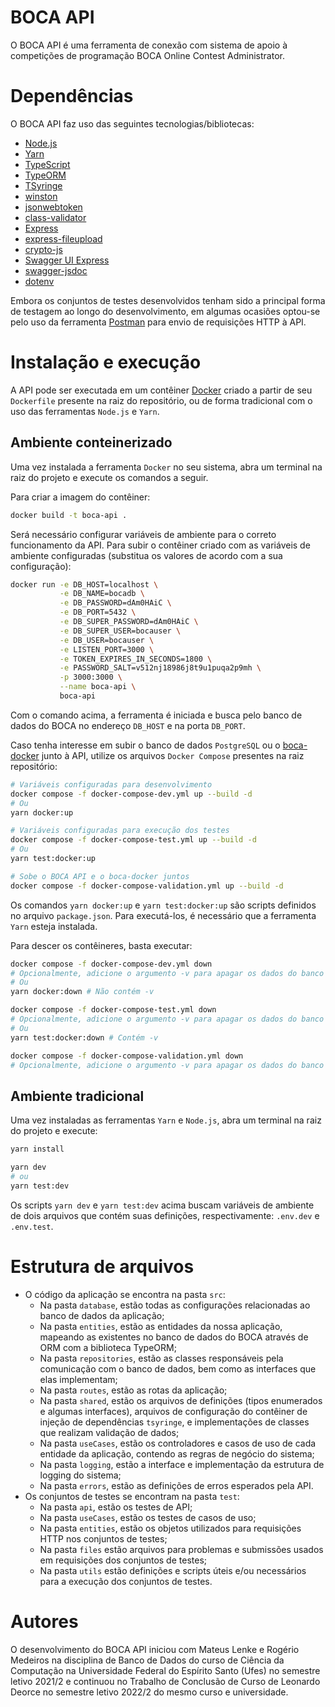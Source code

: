 # BOCA API

O BOCA API é uma ferramenta de conexão com sistema de apoio à competições de programação BOCA Online Contest Administrator.


# Dependências

O BOCA API faz uso das seguintes tecnologias/bibliotecas:

- [Node.js](https://nodejs.org/en/)
- [Yarn](https://yarnpkg.com/)
- [TypeScript](https://www.typescriptlang.org/)
- [TypeORM](https://typeorm.io/)
- [TSyringe](https://github.com/microsoft/tsyringe)
- [winston](https://github.com/winstonjs/winston)
- [jsonwebtoken](https://www.npmjs.com/package/jsonwebtoken)
- [class-validator](https://github.com/typestack/class-validator)
- [Express](https://expressjs.com/)
- [express-fileupload](https://www.npmjs.com/package/express-fileupload)
- [crypto-js](https://www.npmjs.com/package/crypto-js)
- [Swagger UI Express](https://www.npmjs.com/package/swagger-ui-express)
- [swagger-jsdoc](https://www.npmjs.com/package/swagger-jsdoc)
- [dotenv](https://www.npmjs.com/package/dotenv)

Embora os conjuntos de testes desenvolvidos tenham sido a principal forma de testagem ao longo do desenvolvimento, em algumas ocasiões optou-se pelo uso da ferramenta [Postman](https://www.postman.com/) para envio de requisições HTTP à API.


# Instalação e execução

A API pode ser executada em um contêiner [Docker](https://www.docker.com/) criado a partir de seu `Dockerfile` presente na raiz do repositório, ou de forma tradicional com o uso das ferramentas `Node.js` e `Yarn`.


## Ambiente conteinerizado

Uma vez instalada a ferramenta `Docker` no seu sistema, abra um terminal na raiz do projeto e execute os comandos a seguir.

Para criar a imagem do contêiner:

```sh
docker build -t boca-api .
```

Será necessário configurar variáveis de ambiente para o correto funcionamento da API. Para subir o contêiner criado com as variáveis de ambiente configuradas (substitua os valores de acordo com a sua configuração):

```sh
docker run -e DB_HOST=localhost \
           -e DB_NAME=bocadb \
           -e DB_PASSWORD=dAm0HAiC \
           -e DB_PORT=5432 \
           -e DB_SUPER_PASSWORD=dAm0HAiC \
           -e DB_SUPER_USER=bocauser \
           -e DB_USER=bocauser \
           -e LISTEN_PORT=3000 \
           -e TOKEN_EXPIRES_IN_SECONDS=1800 \
           -e PASSWORD_SALT=v512nj18986j8t9u1puqa2p9mh \
           -p 3000:3000 \
           --name boca-api \
           boca-api
```

Com o comando acima, a ferramenta é iniciada e busca pelo banco de dados do BOCA no endereço `DB_HOST` e na porta `DB_PORT`.

Caso tenha interesse em subir o banco de dados `PostgreSQL` ou o [boca-docker](https://github.com/joaofazolo/boca-docker) junto à API, utilize os arquivos `Docker Compose` presentes na raiz repositório:

```sh
# Variáveis configuradas para desenvolvimento
docker compose -f docker-compose-dev.yml up --build -d
# Ou
yarn docker:up

# Variáveis configuradas para execução dos testes
docker compose -f docker-compose-test.yml up --build -d
# Ou
yarn test:docker:up

# Sobe o BOCA API e o boca-docker juntos
docker compose -f docker-compose-validation.yml up --build -d
```

Os comandos `yarn docker:up` e `yarn test:docker:up` são scripts definidos no arquivo `package.json`. Para executá-los, é necessário que a ferramenta `Yarn` esteja instalada.

Para descer os contêineres, basta executar:
```sh
docker compose -f docker-compose-dev.yml down
# Opcionalmente, adicione o argumento -v para apagar os dados do banco
# Ou
yarn docker:down # Não contém -v

docker compose -f docker-compose-test.yml down
# Opcionalmente, adicione o argumento -v para apagar os dados do banco
# Ou
yarn test:docker:down # Contém -v

docker compose -f docker-compose-validation.yml down
# Opcionalmente, adicione o argumento -v para apagar os dados do banco
```


## Ambiente tradicional

Uma vez instaladas as ferramentas `Yarn` e `Node.js`, abra um terminal na raiz do projeto e execute:

```sh
yarn install

yarn dev
# ou
yarn test:dev
```

Os scripts `yarn dev` e `yarn test:dev` acima buscam variáveis de ambiente de dois arquivos que contém suas definições, respectivamente: `.env.dev` e `.env.test`.


# Estrutura de arquivos

- O código da aplicação se encontra na pasta `src`:
  - Na pasta `database`, estão todas as configurações relacionadas ao banco de dados da aplicação;
  - Na pasta `entities`, estão as entidades da nossa aplicação, mapeando as existentes no banco de dados do BOCA através de ORM com a biblioteca TypeORM;
  - Na pasta `repositories`, estão as classes responsáveis pela comunicação com o banco de dados, bem como as interfaces que elas implementam;
  - Na pasta `routes`, estão as rotas da aplicação;
  - Na pasta `shared`, estão os arquivos de definições (tipos enumerados e algumas interfaces), arquivos de configuração do contêiner de injeção de dependências `tsyringe`, e implementações de classes que realizam validação de dados;
  - Na pasta `useCases`, estão os controladores e casos de uso de cada entidade da aplicação, contendo as regras de negócio do sistema;
  - Na pasta `logging`, estão a interface e implementação da estrutura de logging do sistema;
  - Na pasta `errors`, estão as definições de erros esperados pela API.
- Os conjuntos de testes se encontram na pasta `test`:
  - Na pasta `api`, estão os testes de API;
  - Na pasta `useCases`, estão os testes de casos de uso;
  - Na pasta `entities`, estão os objetos utilizados para requisições HTTP nos conjuntos de testes;
  - Na pasta `files` estão arquivos para problemas e submissões usados em requisições dos conjuntos de testes;
  - Na pasta `utils` estão definições e scripts úteis e/ou necessários para a execução dos conjuntos de testes.


# Autores

O desenvolvimento do BOCA API iniciou com Mateus Lenke e Rogério Medeiros na disciplina de Banco de Dados do curso de Ciência da Computação na Universidade Federal do Espírito Santo (Ufes) no semestre letivo 2021/2 e continuou no Trabalho de Conclusão de Curso de Leonardo Deorce no semestre letivo 2022/2 do mesmo curso e universidade.
